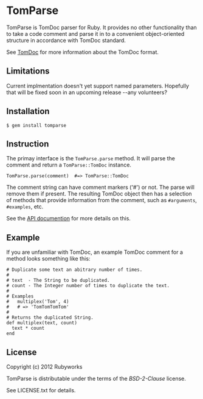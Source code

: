 # TomParse

TomParse is TomDoc parser for Ruby. It provides no other functionality
than to take a code comment and parse it in to a convenient object-oriented
structure in accordance with TomDoc standard.

See [TomDoc](https://github.com/mojombo/tomdoc) for more information about
the TomDoc format.


## Limitations

Current implmentation doesn't yet support named parameters. Hopefully
that will be fixed soon in an upcoming release --any volunteers?


## Installation

    $ gem install tomparse


## Instruction

The primay interface is the `TomParse.parse` method. It will parse the
comment and return a `TomParse::TomDoc` instance.

    TomParse.parse(comment)  #=> TomParse::TomDoc

The comment string can have comment markers ('#') or not. The
parse will remove them if present. The resulting TomDoc object
then has a selection of methods that provide information from
the comment, such as `#arguments`, `#examples`, etc.

See the [API documention](http://rubydoc.info/gems/tomparse/frames)
for more details on this.


## Example

If you are unfamiliar with TomDoc, an example TomDoc comment for a method
looks something like this:

    # Duplicate some text an abitrary number of times.
    #
    # text  - The String to be duplicated.
    # count - The Integer number of times to duplicate the text.
    #
    # Examples
    #   multiplex('Tom', 4)
    #   # => 'TomTomTomTom'
    #
    # Returns the duplicated String.
    def multiplex(text, count)
      text * count
    end


## License

Copyright (c) 2012 Rubyworks

TomParse is distributable under the terms of the *BSD-2-Clause* license.

See LICENSE.txt for details.

